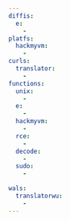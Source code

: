 ```yaml
---
diffis:
  e:
    -
platfs:
  hackmyvm:
    -
curls:
  translator:
    -
functions:
  unix:
    -
  e:
    -
  hackmyvm:
    -
  rce:
    -
  decode:
    -
  sudo:
    -

wals:
  translatorwu:
    -
---
```

